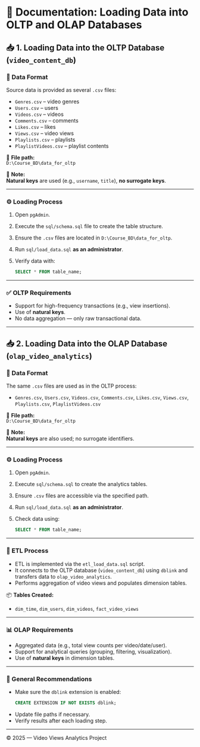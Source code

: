 
# 📘 Documentation: Loading Data into OLTP and OLAP Databases

## 📥 1. Loading Data into the OLTP Database (`video_content_db`)

### 📁 Data Format

Source data is provided as several `.csv` files:

- `Genres.csv` – video genres  
- `Users.csv` – users  
- `Videos.csv` – videos  
- `Comments.csv` – comments  
- `Likes.csv` – likes  
- `Views.csv` – video views  
- `Playlists.csv` – playlists  
- `PlaylistVideos.csv` – playlist contents  

📂 **File path:**  
`D:\Course_BD\data_for_oltp`

📌 **Note:**  
**Natural keys** are used (e.g., `username`, `title`), **no surrogate keys**.

---

### ⚙️ Loading Process

1. Open `pgAdmin`.
2. Execute the `sql/schema.sql` file to create the table structure.
3. Ensure the `.csv` files are located in `D:\Course_BD\data_for_oltp`.
4. Run `sql/load_data.sql` **as an administrator**.
5. Verify data with:

   ```sql
   SELECT * FROM table_name;
   ```

---

### ✅ OLTP Requirements

- Support for high-frequency transactions (e.g., view insertions).
- Use of **natural keys**.
- No data aggregation — only raw transactional data.

---

## 📥 2. Loading Data into the OLAP Database (`olap_video_analytics`)

### 📁 Data Format

The same `.csv` files are used as in the OLTP process:

- `Genres.csv`, `Users.csv`, `Videos.csv`, `Comments.csv`, `Likes.csv`, `Views.csv`, `Playlists.csv`, `PlaylistVideos.csv`

📂 **File path:**  
`D:\Course_BD\data_for_oltp`

📌 **Note:**  
**Natural keys** are also used; no surrogate identifiers.

---

### ⚙️ Loading Process

1. Open `pgAdmin`.
2. Execute `sql/schema.sql` to create the analytics tables.
3. Ensure `.csv` files are accessible via the specified path.
4. Run `sql/load_data.sql` **as an administrator**.
5. Check data using:

   ```sql
   SELECT * FROM table_name;
   ```

---

### 🔄 ETL Process

- ETL is implemented via the `etl_load_data.sql` script.
- It connects to the OLTP database (`video_content_db`) using `dblink` and transfers data to `olap_video_analytics`.
- Performs aggregation of video views and populates dimension tables.

📦 **Tables Created:**
- `dim_time`, `dim_users`, `dim_videos`, `fact_video_views`

---

### 📊 OLAP Requirements

- Aggregated data (e.g., total view counts per video/date/user).
- Support for analytical queries (grouping, filtering, visualization).
- Use of **natural keys** in dimension tables.

---

### 📝 General Recommendations

- Make sure the `dblink` extension is enabled:
  ```sql
  CREATE EXTENSION IF NOT EXISTS dblink;
  ```
- Update file paths if necessary.
- Verify results after each loading step.

---

© 2025 — Video Views Analytics Project
